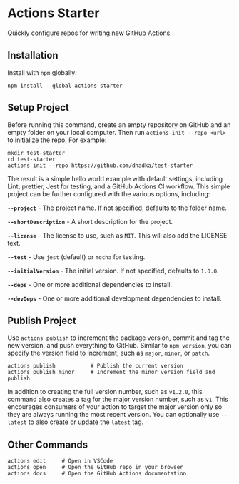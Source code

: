 # Actions Starter

Quickly configure repos for writing new GitHub Actions

## Installation

Install with `npm` globally:
```
npm install --global actions-starter
```

## Setup Project

Before running this command, create an empty repository on GitHub and an empty folder on your
local computer.  Then run `actions init --repo <url>` to initialize the repo.  For example:

```
mkdir test-starter
cd test-starter
actions init --repo https://github.com/dhadka/test-starter
```

The result is a simple hello world example with default settings, including Lint, prettier,
Jest for testing, and a GitHub Actions CI workflow.  This simple project can be further
configured with the various options, including:

**`--project`** - The project name. If not specified, defaults to the folder name.

**`--shortDescription`** - A short description for the project.

**`--license`** - The license to use, such as `MIT`. This will also add the LICENSE text.

**`--test`** - Use `jest` (default) or `mocha` for testing.

**`--initialVersion`** - The initial version. If not specified, defaults to `1.0.0`.

**`--deps`** - One or more additional dependencies to install.

**`--devDeps`** - One or more additional development dependencies to install.

## Publish Project

Use `actions publish` to increment the package version, commit and tag the new version, and push
everything to GitHub.  Similar to `npm version`, you can specify the version field to increment,
such as `major`, `minor`, or `patch`.

```
actions publish           # Publish the current version
actions publish minor     # Increment the minor version field and publish
```

In addition to creating the full version number, such as `v1.2.0`, this command also creates a
tag for the major version number, such as `v1`.  This encourages consumers of your action to target
the major version only so they are always running the most recent version.
You can optionally use `--latest` to also create or update the `latest` tag.

## Other Commands

```
actions edit     # Open in VSCode
actions open     # Open the GitHub repo in your browser
actions docs     # Open the GitHub Actions documentation
```
